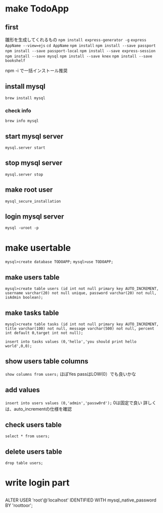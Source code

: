 # make TodoApp
## first
雛形を生成してくれるもの
`npm install express-generator -g`
`express AppName --view=ejs`
`cd AppName`
`npm install`
`npm install --save passport`
`npm install --save passport-local`
`npm install --save express-session`
`npm install --save mysql`
`npm install --save knex`
`npm install --save bookshelf`

npm -i で一括インストール推奨

## install mysql
`brew install mysql`
### check info
`brew info mysql`

## start mysql server
`mysql.server start`
## stop mysql server
`mysql.server stop`

## make root user
`mysql_secure_installation`

## login mysql server
`mysql -uroot -p`

# make usertable
`mysql>create database TODOAPP;`
`mysql>use TODOAPP;`
## make users table
`mysql>create table users (id int not null primary key AUTO_INCREMENT, username varchar(20) not null unique, password varchar(20) not null, isAdmin boolean);`
## make tasks table
`mysql>create table tasks (id int not null primary key AUTO_INCREMENT, title varchar(100) not null, message varchar(500) not null, percent int default 0,target int not null);`

`insert into tasks values (0,'hello','you should print hello world',0,0);`
## show users table columns
`show columns from users;`
ほぼYes
passはLOW(0）でも良いかな


## add values
`insert into users values (0,'admin','passw0rd');`
0は固定で良い
詳しくは、auto_incrementの仕様を確認

## check users table
`select * from users;`
## delete users table
`drop table users;`



# write login part

## 

ALTER USER 'root'@'localhost' IDENTIFIED WITH mysql_native_password BY 'roottoor';

